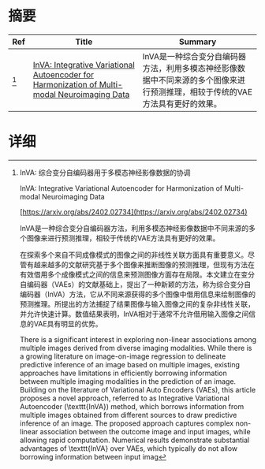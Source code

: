 # 摘要

| Ref | Title | Summary |
| --- | --- | --- |
| [^1] | [InVA: Integrative Variational Autoencoder for Harmonization of Multi-modal Neuroimaging Data](https://arxiv.org/abs/2402.02734) | InVA是一种综合变分自编码器方法，利用多模态神经影像数据中不同来源的多个图像来进行预测推理，相较于传统的VAE方法具有更好的效果。 |

# 详细

[^1]: InVA: 综合变分自编码器用于多模态神经影像数据的协调

    InVA: Integrative Variational Autoencoder for Harmonization of Multi-modal Neuroimaging Data

    [https://arxiv.org/abs/2402.02734](https://arxiv.org/abs/2402.02734)

    InVA是一种综合变分自编码器方法，利用多模态神经影像数据中不同来源的多个图像来进行预测推理，相较于传统的VAE方法具有更好的效果。

    

    在探索多个来自不同成像模式的图像之间的非线性关联方面具有重要意义。尽管有越来越多的文献研究基于多个图像来推断图像的预测推理，但现有方法在有效借用多个成像模式之间的信息来预测图像方面存在局限。本文建立在变分自编码器（VAEs）的文献基础上，提出了一种新颖的方法，称为综合变分自编码器（InVA）方法，它从不同来源获得的多个图像中借用信息来绘制图像的预测推理。所提出的方法捕捉了结果图像与输入图像之间的复杂非线性关联，并允许快速计算。数值结果表明，InVA相对于通常不允许借用输入图像之间信息的VAE具有明显的优势。

    There is a significant interest in exploring non-linear associations among multiple images derived from diverse imaging modalities. While there is a growing literature on image-on-image regression to delineate predictive inference of an image based on multiple images, existing approaches have limitations in efficiently borrowing information between multiple imaging modalities in the prediction of an image. Building on the literature of Variational Auto Encoders (VAEs), this article proposes a novel approach, referred to as Integrative Variational Autoencoder (\texttt{InVA}) method, which borrows information from multiple images obtained from different sources to draw predictive inference of an image. The proposed approach captures complex non-linear association between the outcome image and input images, while allowing rapid computation. Numerical results demonstrate substantial advantages of \texttt{InVA} over VAEs, which typically do not allow borrowing information between input imag
    

